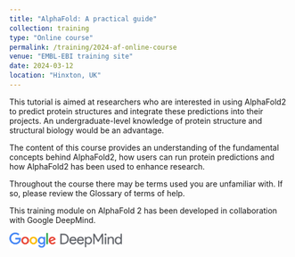 ```yaml
---
title: "AlphaFold: A practical guide"
collection: training
type: "Online course"
permalink: /training/2024-af-online-course
venue: "EMBL-EBI training site"
date: 2024-03-12
location: "Hinxton, UK"
---
```


This tutorial is aimed at researchers who are interested in using AlphaFold2 to predict protein structures and integrate these predictions into their projects. An undergraduate-level knowledge of protein structure and structural biology would be an advantage.

The content of this course provides an understanding of the fundamental concepts behind AlphaFold2, how users can run protein predictions and how AlphaFold2 has been used to enhance research.

Throughout the course there may be terms used you are unfamiliar with. If so, please review the Glossary of terms of help.

This training module on AlphaFold 2 has been developed in collaboration with Google DeepMind.

<img src='/images/Google-DeepMind-logo.webp' width='40%'>